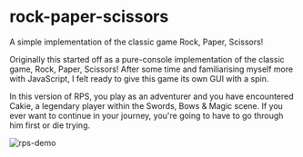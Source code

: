 # rock-paper-scissors
A simple implementation of the classic game Rock, Paper, Scissors!

Originally this started off as a pure-console implementation of the classic game, Rock, Paper, Scissors! After some time and familiarising myself more with JavaScript, I felt ready to give this game its own GUI with a spin.

In this version of RPS, you play as an adventurer and you have encountered Cakie, a legendary player within the Swords, Bows & Magic scene. If you ever want to continue in your journey, you're going to have to go through him first or die trying.

![rps-demo](https://user-images.githubusercontent.com/97433296/168409678-2425c3d2-3d15-4ca9-9c1b-3a3fe2ce8342.gif)
